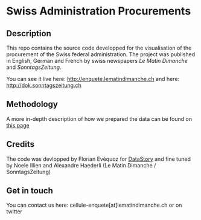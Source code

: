 # Swiss Administration Procurements

## Description
This repo contains the source code developped for the visualisation of the procurement of the Swiss federal administration. The project was published in English, German and French by swiss newspapers *Le Matin Dimanche* and *SonntagsZeitung*.

You can see it live here:
http://enquete.lematindimanche.ch and here: http://dok.sonntagszeitung.ch

## Methodology
A more in-depth description of how we prepared the data can be found on [this page](http://www.github.com)

## Credits
The code was devlopped by Florian Evéquoz for [DataStory](http://www.datastory.ch) and fine tuned by Noele Illien and Alexandre Haederli (Le Matin Dimanche / SonntagsZeitung)

## Get in touch
You can contact us here: cellule-enquete[at]lematindimanche.ch or on twitter